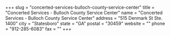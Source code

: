 +++
slug = "concerted-services-bulloch-county-service-center"
title = "Concerted Services - Bulloch County Service Center"
name = "Concerted Services - Bulloch County Service Center"
address = "515 Denmark St Ste. 1400"
city = "Statesboro"
state = "GA"
postal = "30459"
website = ""
phone = "912-285-6083"
fax = ""
+++
